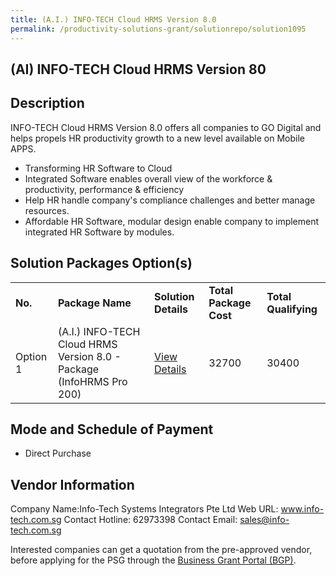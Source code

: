 ```yaml
---
title: (A.I.) INFO-TECH Cloud HRMS Version 8.0
permalink: /productivity-solutions-grant/solutionrepo/solution1095
---
```


## (AI) INFO-TECH Cloud HRMS Version 80

## Description

INFO-TECH Cloud HRMS Version 8.0 offers all companies to GO Digital and helps propels HR productivity growth to a new level available on Mobile APPS.
- Transforming HR Software to Cloud
- Integrated Software enables overall view of the workforce & productivity, performance & efficiency
- Help HR handle company's compliance challenges and better manage resources.
- Affordable HR Software, modular design enable company to implement integrated HR Software by modules.

## Solution Packages Option(s)

<table>
<tr>
<td><b>No.</b></td>
<td><b>Package Name</b></td>
<td><b>Solution Details</b></td>
<td><b>Total Package Cost</b></td>
<td><b>Total Qualifying</b></td>
</tr>
<tr>
<td>Option 1</td>
<td>(A.I.) INFO-TECH Cloud HRMS Version 8.0 - Package (InfoHRMS Pro 200)</td>
<td><a href='https://www.gobusiness.gov.sg/images/psg/Desensitised_Info-Tech_HRMS_20200222_Annex_3_20200826091546_Part_5.pdf'>View Details</a></td>
<td>32700</td>
<td>30400</td>
</tr>
</table>

## Mode and Schedule of Payment

 - Direct Purchase

## Vendor Information

 Company Name:Info-Tech Systems Integrators Pte Ltd 
Web URL: www.info-tech.com.sg 
Contact Hotline: 62973398 
Contact Email: sales@info-tech.com.sg 


Interested companies can get a quotation from the pre-approved vendor, before applying for the PSG through the <a href='https://www.businessgrants.gov.sg/'>Business Grant Portal (BGP)</a>.
<script src="/jquery/resize-tables.js"></script>
